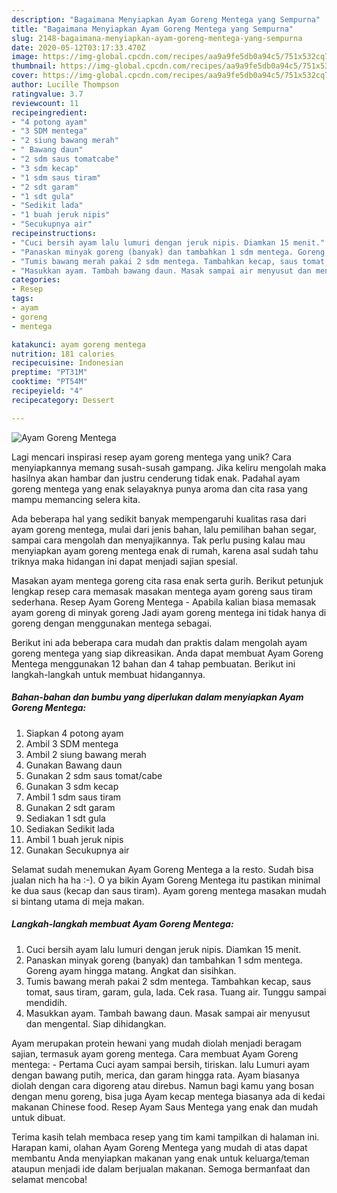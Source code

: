 ```yaml
---
description: "Bagaimana Menyiapkan Ayam Goreng Mentega yang Sempurna"
title: "Bagaimana Menyiapkan Ayam Goreng Mentega yang Sempurna"
slug: 2148-bagaimana-menyiapkan-ayam-goreng-mentega-yang-sempurna
date: 2020-05-12T03:17:33.470Z
image: https://img-global.cpcdn.com/recipes/aa9a9fe5db0a94c5/751x532cq70/ayam-goreng-mentega-foto-resep-utama.jpg
thumbnail: https://img-global.cpcdn.com/recipes/aa9a9fe5db0a94c5/751x532cq70/ayam-goreng-mentega-foto-resep-utama.jpg
cover: https://img-global.cpcdn.com/recipes/aa9a9fe5db0a94c5/751x532cq70/ayam-goreng-mentega-foto-resep-utama.jpg
author: Lucille Thompson
ratingvalue: 3.7
reviewcount: 11
recipeingredient:
- "4 potong ayam"
- "3 SDM mentega"
- "2 siung bawang merah"
- " Bawang daun"
- "2 sdm saus tomatcabe"
- "3 sdm kecap"
- "1 sdm saus tiram"
- "2 sdt garam"
- "1 sdt gula"
- "Sedikit lada"
- "1 buah jeruk nipis"
- "Secukupnya air"
recipeinstructions:
- "Cuci bersih ayam lalu lumuri dengan jeruk nipis. Diamkan 15 menit."
- "Panaskan minyak goreng (banyak) dan tambahkan 1 sdm mentega. Goreng ayam hingga matang. Angkat dan sisihkan."
- "Tumis bawang merah pakai 2 sdm mentega. Tambahkan kecap, saus tomat, saus tiram, garam, gula, lada. Cek rasa. Tuang air. Tunggu sampai mendidih."
- "Masukkan ayam. Tambah bawang daun. Masak sampai air menyusut dan mengental. Siap dihidangkan."
categories:
- Resep
tags:
- ayam
- goreng
- mentega

katakunci: ayam goreng mentega 
nutrition: 181 calories
recipecuisine: Indonesian
preptime: "PT31M"
cooktime: "PT54M"
recipeyield: "4"
recipecategory: Dessert

---
```



![Ayam Goreng Mentega](https://img-global.cpcdn.com/recipes/aa9a9fe5db0a94c5/751x532cq70/ayam-goreng-mentega-foto-resep-utama.jpg)

Lagi mencari inspirasi resep ayam goreng mentega yang unik? Cara menyiapkannya memang susah-susah gampang. Jika keliru mengolah maka hasilnya akan hambar dan justru cenderung tidak enak. Padahal ayam goreng mentega yang enak selayaknya punya aroma dan cita rasa yang mampu memancing selera kita.

Ada beberapa hal yang sedikit banyak mempengaruhi kualitas rasa dari ayam goreng mentega, mulai dari jenis bahan, lalu pemilihan bahan segar, sampai cara mengolah dan menyajikannya. Tak perlu pusing kalau mau menyiapkan ayam goreng mentega enak di rumah, karena asal sudah tahu triknya maka hidangan ini dapat menjadi sajian spesial.

Masakan ayam mentega goreng cita rasa enak serta gurih. Berikut petunjuk lengkap resep cara memasak masakan mentega ayam goreng saus tiram sederhana. Resep Ayam Goreng Mentega - Apabila kalian biasa memasak ayam goreng di minyak goreng Jadi ayam goreng mentega ini tidak hanya di goreng dengan menggunakan mentega sebagai.


Berikut ini ada beberapa cara mudah dan praktis dalam mengolah ayam goreng mentega yang siap dikreasikan. Anda dapat membuat Ayam Goreng Mentega menggunakan 12 bahan dan 4 tahap pembuatan. Berikut ini langkah-langkah untuk membuat hidangannya.

<!--inarticleads1-->

##### Bahan-bahan dan bumbu yang diperlukan dalam menyiapkan Ayam Goreng Mentega:

1. Siapkan 4 potong ayam
1. Ambil 3 SDM mentega
1. Ambil 2 siung bawang merah
1. Gunakan  Bawang daun
1. Gunakan 2 sdm saus tomat/cabe
1. Gunakan 3 sdm kecap
1. Ambil 1 sdm saus tiram
1. Gunakan 2 sdt garam
1. Sediakan 1 sdt gula
1. Sediakan Sedikit lada
1. Ambil 1 buah jeruk nipis
1. Gunakan Secukupnya air


Selamat sudah menemukan Ayam Goreng Mentega a la resto. Sudah bisa jualan nich ha ha :-). O ya bikin Ayam Goreng Mentega itu pastikan minimal ke dua saus (kecap dan saus tiram). Ayam goreng mentega masakan mudah si bintang utama di meja makan. 

<!--inarticleads2-->

##### Langkah-langkah membuat Ayam Goreng Mentega:

1. Cuci bersih ayam lalu lumuri dengan jeruk nipis. Diamkan 15 menit.
1. Panaskan minyak goreng (banyak) dan tambahkan 1 sdm mentega. Goreng ayam hingga matang. Angkat dan sisihkan.
1. Tumis bawang merah pakai 2 sdm mentega. Tambahkan kecap, saus tomat, saus tiram, garam, gula, lada. Cek rasa. Tuang air. Tunggu sampai mendidih.
1. Masukkan ayam. Tambah bawang daun. Masak sampai air menyusut dan mengental. Siap dihidangkan.


Ayam merupakan protein hewani yang mudah diolah menjadi beragam sajian, termasuk ayam goreng mentega. Cara membuat Ayam Goreng mentega: - Pertama Cuci ayam sampai bersih, tiriskan. lalu Lumuri ayam dengan bawang putih, merica, dan garam hingga rata. Ayam biasanya diolah dengan cara digoreng atau direbus. Namun bagi kamu yang bosan dengan menu goreng, bisa juga Ayam kecap mentega biasanya ada di kedai makanan Chinese food. Resep Ayam Saus Mentega yang enak dan mudah untuk dibuat. 

Terima kasih telah membaca resep yang tim kami tampilkan di halaman ini. Harapan kami, olahan Ayam Goreng Mentega yang mudah di atas dapat membantu Anda menyiapkan makanan yang enak untuk keluarga/teman ataupun menjadi ide dalam berjualan makanan. Semoga bermanfaat dan selamat mencoba!
